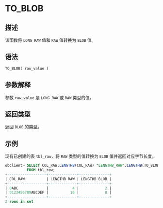 # TO_BLOB

## 描述

该函数将 `LONG RAW` 值和 `RAW` 值转换为 `BLOB` 值。

## 语法

```sql
TO_BLOB( raw_value )
```

## 参数解释

参数 `raw_value` 是 `LONG RAW` 或 `RAW` 类型的值。

## 返回类型

返回 `BLOB` 的类型。

## 示例

现有已创建的表 `tbl_raw`，将 `RAW` 类型的值转换为 `BLOB` 值并返回对应字节长度。

```sql
obclient> SELECT COL_RAW,LENGTHB(COL_RAW) "LENGTHB_RAW",LENGTHB(TO_BLOB(COL_RAW)) "LENGTHB_BLOB"
          FROM tbl_raw;
+------------------+-------------+--------------+
| COL_RAW          | LENGTHB_RAW | LENGTHB_BLOB |
+------------------+-------------+--------------+
| 0ABC             |           4 |            2 |
| 0123456789ABCDEF |          16 |            8 |
+------------------+-------------+--------------+
2 rows in set
```
